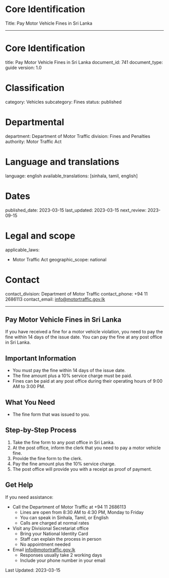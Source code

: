 # Core Identification
Title: Pay Motor Vehicle Fines in Sri Lanka

---
# Core Identification
title: Pay Motor Vehicle Fines in Sri Lanka
document_id: 741
document_type: guide
version: 1.0

# Classification
category: Vehicles
subcategory: Fines
status: published

# Departmental
department: Department of Motor Traffic
division: Fines and Penalties
authority: Motor Traffic Act

# Language and translations
language: english
available_translations: [sinhala, tamil, english]

# Dates
published_date: 2023-03-15
last_updated: 2023-03-15
next_review: 2023-09-15

# Legal and scope
applicable_laws:
 - Motor Traffic Act
geographic_scope: national

# Contact
contact_division: Department of Motor Traffic
contact_phone: +94 11 2686113
contact_email: info@motortraffic.gov.lk

---

## Pay Motor Vehicle Fines in Sri Lanka

If you have received a fine for a motor vehicle violation, you need to pay the fine within 14 days of the issue date. You can pay the fine at any post office in Sri Lanka.

## Important Information

- You must pay the fine within 14 days of the issue date.
- The fine amount plus a 10% service charge must be paid.
- Fines can be paid at any post office during their operating hours of 9:00 AM to 3:00 PM.

## What You Need

- The fine form that was issued to you.

## Step-by-Step Process

1. Take the fine form to any post office in Sri Lanka.
2. At the post office, inform the clerk that you need to pay a motor vehicle fine.
3. Provide the fine form to the clerk.
4. Pay the fine amount plus the 10% service charge.
5. The post office will provide you with a receipt as proof of payment.

## Get Help

If you need assistance:

- Call the Department of Motor Traffic at +94 11 2686113
    - Lines are open from 8:30 AM to 4:30 PM, Monday to Friday
    - You can speak in Sinhala, Tamil, or English
    - Calls are charged at normal rates
- Visit any Divisional Secretariat office
    - Bring your National Identity Card
    - Staff can explain the process in person
    - No appointment needed
- Email info@motortraffic.gov.lk
    - Responses usually take 2 working days
    - Include your phone number in your email

Last Updated: 2023-03-15